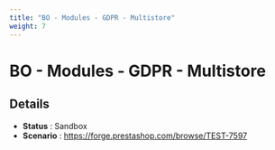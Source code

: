 ```yaml
---
title: "BO - Modules - GDPR - Multistore"
weight: 7
---
```


# BO - Modules - GDPR - Multistore
## Details
* **Status** : Sandbox
* **Scenario** : https://forge.prestashop.com/browse/TEST-7597

